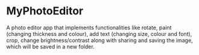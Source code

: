 # MyPhotoEditor
A photo editor app that implements functionalities like rotate, paint (changing thickness and colour), add text (changing size, colour and font), crop, change brightness/contrast
along with sharing and saving the image, which will be saved in a new folder.
